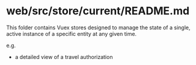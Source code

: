 # web/src/store/current/README.md

This folder contains Vuex stores designed to manage the state of a single, active instance of a specific entity at any given time.

e.g.

- a detailed view of a travel authorization

